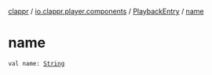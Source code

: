 [clappr](../../index.md) / [io.clappr.player.components](../index.md) / [PlaybackEntry](index.md) / [name](./name.md)

# name

`val name: `[`String`](https://kotlinlang.org/api/latest/jvm/stdlib/kotlin/-string/index.html)